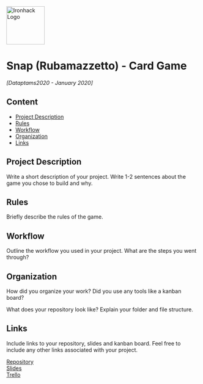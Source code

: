 <img src="https://bit.ly/2VnXWr2" alt="Ironhack Logo" width="100"/>

# Snap (Rubamazzetto) - Card Game

*[Dataptams2020 - January 2020]*

## Content
- [Project Description](#project-description)
- [Rules](#rules)
- [Workflow](#workflow)
- [Organization](#organization)
- [Links](#links)

## Project Description
Write a short description of your project. Write 1-2 sentences about the game you chose to build and why.

## Rules
Briefly describe the rules of the game.

## Workflow
Outline the workflow you used in your project. What are the steps you went through?

## Organization
How did you organize your work? Did you use any tools like a kanban board?

What does your repository look like? Explain your folder and file structure.

## Links
Include links to your repository, slides and kanban board. Feel free to include any other links associated with your project.

[Repository](https://github.com/)  
[Slides](https://slides.com/)  
[Trello](https://trello.com/en)  
